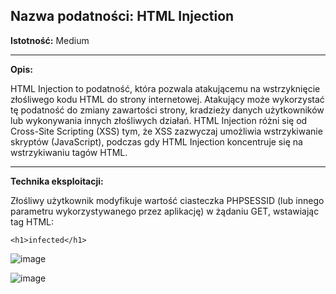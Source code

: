 ## Nazwa podatności: HTML Injection

**Istotność:** Medium

---

**Opis:**



HTML Injection to podatność, która pozwala atakującemu na wstrzyknięcie złośliwego kodu HTML do strony internetowej. Atakujący może wykorzystać tę podatność do zmiany zawartości strony, kradzieży danych użytkowników lub wykonywania innych złośliwych działań. HTML Injection różni się od Cross-Site Scripting (XSS) tym, że XSS zazwyczaj umożliwia wstrzykiwanie skryptów (JavaScript), podczas gdy HTML Injection koncentruje się na wstrzykiwaniu tagów HTML.

---

**Technika eksploitacji:**

Złośliwy użytkownik modyfikuje wartość ciasteczka PHPSESSID (lub innego parametru wykorzystywanego przez aplikację) w żądaniu GET, wstawiając tag HTML:

  `<h1>infected</h1>`
  

![image](https://github.com/GrzechuG/PWR-CBE-BAW-mutillidae-2024/assets/56219452/9d373304-4664-47df-b620-6bce721e3c60)


![image](https://github.com/GrzechuG/PWR-CBE-BAW-mutillidae-2024/assets/56219452/00312398-fdc0-4bd1-9f18-2064a178fe5d)

